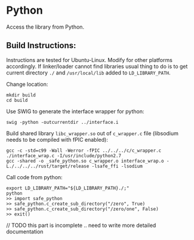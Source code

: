 # Python
Access the library from Python.

## Build Instructions:

Instructions are tested for Ubuntu-Linux. Modify for other platforms accordingly. If linker/loader cannot find libraries usual thing to do is to get current directory `./` and `/usr/local/lib` added to `LD_LIBRARY_PATH`.

Change location:
```
mkdir build
cd build
```
Use SWIG to generate the interface wrapper for python:
```
swig -python -outcurrentdir ../interface.i
```
Build shared library `libc_wrapper.so` out of `c_wrapper.c` file (libsodium needs to be compiled with fPIC enabled):
```
gcc -c -std=c99 -Wall -Werror -fPIC ../../../c/c_wrapper.c ./interface_wrap.c -I/usr/include/python2.7
gcc -shared -o _safe_python.so c_wrapper.o interface_wrap.o -L./../../../rust/target/release -lsafe_ffi -lsodium
```
Call code from python:
```
export LD_LIBRARY_PATH="${LD_LIBRARY_PATH}./;"
python
>> import safe_python
>> safe_python.c_create_sub_directory("/zero", True)
>> safe_python.c_create_sub_directory("/zero/one", False)
>> exit()
```
// TODO this part is incomplete .. need to write more detailed documentation
